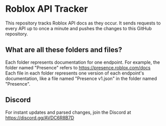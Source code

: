 # Roblox API Tracker
This repository tracks Roblox API docs as they occur. It sends requests to every API up to once a minute and pushes the changes to this GitHub repository.
## What are all these folders and files?
Each folder represents documentation for one endpoint. For example, the folder named "Presence" refers to https://presence.roblox.com/docs  
Each file in each folder represents one version of each endpoint's documentation, like a file named "Presence v1.json" in the folder named "Presence".
## Discord
For instant updates and parsed changes, join the Discord at https://discord.gg/AVDC6R8B7D
